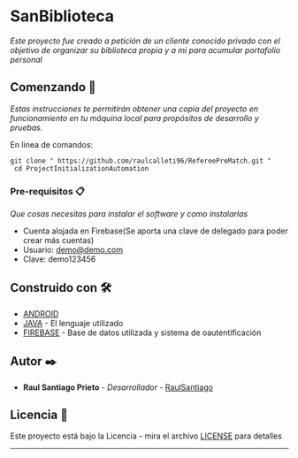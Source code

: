 # SanBiblioteca

_Este proyecto fue creado a petición de un cliente conocido privado con el objetivo de organizar su biblioteca propia y a mi para acumular portafolio personal_

## Comenzando 🚀

_Estas instrucciones te permitirán obtener una copia del proyecto en funcionamiento en tu máquina local para propósitos de desarrollo y pruebas._

En linea de comandos:
```
git clone " https://github.com/raulcalleti96/RefereePreMatch.git "
 cd ProjectInitializationAutomation
```


### Pre-requisitos 📋

_Que cosas necesitas para instalar el software y como instalarlas_

* Cuenta alojada en Firebase(Se aporta una clave de delegado para poder crear más cuentas)
* Usuario: demo@demo.com
* Clave: demo123456


## Construido con 🛠️

* [ANDROID](https://developer.android.com/) 
* [JAVA](https://www.java.com) - El lenguaje utilizado
* [FIREBASE](https://firebase.google.com/) - Base de datos utilizada y sistema de oautentificación

## Autor ✒️

* **Raul Santiago Prieto** - *Desarrollador* - [RaulSantiago](https://github.com/raulcalleti96)

## Licencia 📄

Este proyecto está bajo la Licencia  - mira el archivo [LICENSE](https://github.com/raulcalleti96/RefereePreMatch/blob/main/LICENSE) para detalles


---
